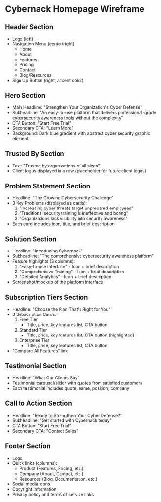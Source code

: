 # Cybernack Homepage Wireframe

## Header Section
- Logo (left)
- Navigation Menu (center/right)
  - Home
  - About
  - Features
  - Pricing
  - Contact
  - Blog/Resources
- Sign Up Button (right, accent color)

## Hero Section
- Main Headline: "Strengthen Your Organization's Cyber Defense"
- Subheadline: "An easy-to-use platform that delivers professional-grade cybersecurity awareness tools without the complexity"
- CTA Button: "Start Free Trial"
- Secondary CTA: "Learn More"
- Background: Dark blue gradient with abstract cyber security graphic element

## Trusted By Section
- Text: "Trusted by organizations of all sizes"
- Client logos displayed in a row (placeholder for future client logos)

## Problem Statement Section
- Headline: "The Growing Cybersecurity Challenge"
- 3 Key Problems (displayed as cards):
  1. "Increasing cyber threats target unprepared employees"
  2. "Traditional security training is ineffective and boring"
  3. "Organizations lack visibility into security awareness"
- Each card includes icon, title, and brief description

## Solution Section
- Headline: "Introducing Cybernack"
- Subheadline: "The comprehensive cybersecurity awareness platform"
- Feature highlights (3 columns):
  1. "Easy-to-use Interface" - Icon + brief description
  2. "Comprehensive Training" - Icon + brief description
  3. "Detailed Analytics" - Icon + brief description
- Screenshot/mockup of the platform interface

## Subscription Tiers Section
- Headline: "Choose the Plan That's Right for You"
- 3 Subscription Cards:
  1. Free Tier
     - Title, price, key features list, CTA button
  2. Standard Tier
     - Title, price, key features list, CTA button (highlighted)
  3. Enterprise Tier
     - Title, price, key features list, CTA button
- "Compare All Features" link

## Testimonial Section
- Headline: "What Our Clients Say"
- Testimonial carousel/slider with quotes from satisfied customers
- Each testimonial includes quote, name, position, company

## Call to Action Section
- Headline: "Ready to Strengthen Your Cyber Defense?"
- Subheadline: "Get started with Cybernack today"
- CTA Button: "Start Free Trial"
- Secondary CTA: "Contact Sales"

## Footer Section
- Logo
- Quick links (columns):
  - Product (Features, Pricing, etc.)
  - Company (About, Contact, etc.)
  - Resources (Blog, Documentation, etc.)
- Social media icons
- Copyright information
- Privacy policy and terms of service links
